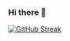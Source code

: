 ### Hi there 👋

[![GitHub Streak](https://streak-stats.demolab.com/?user=DenverCoder1&theme=dark)](https://git.io/streak-stats)

<!--
**m1d0b4n/m1d0b4n** is a ✨ _special_ ✨ repository because its `README.md` (this file) appears on your GitHub profile.

Here are some ideas to get you started:

- 🔭 I’m currently working on ...
- 🌱 I’m currently learning ...
- 👯 I’m looking to collaborate on ...
- 🤔 I’m looking for help with ...
- 💬 Ask me about ...
- 📫 How to reach me: ...
- 😄 Pronouns: ...
- ⚡ Fun fact: ...
-->
